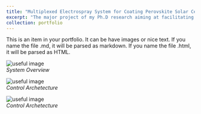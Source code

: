 ```yaml
---
title: "Multiplexed Electrospray System for Coating Perovskite Solar Cell"
excerpt: "The major project of my Ph.D research aiming at facilitating battery material product life cycle fulfillment. <br/> ![useful image](http://liliurui8965.github.io/1.github.io/images/P-4-1.PNG)"
collection: portfolio
---
```


This is an item in your portfolio. It can be have images or nice text. If you name the file .md, it will be parsed as markdown. If you name the file .html, it will be parsed as HTML. 

![useful image](http://liliurui8965.github.io/1.github.io/images/P-4-1.PNG)<br />
*System Overview*

![useful image](http://liliurui8965.github.io/1.github.io/images/P-4-2.PNG)<br />
*Control Archetecture*

![useful image](http://liliurui8965.github.io/1.github.io/images/P-4-3.PNG)<br />
*Control Archetecture*